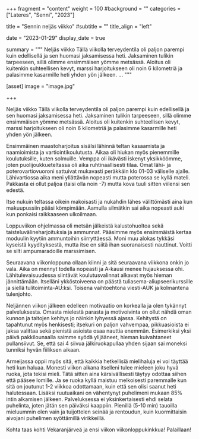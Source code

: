 +++
fragment = "content"
weight = 100
#background = ""
categories = ["Lateres", "Senni", "2023"]

title = "Sennin neljäs viikko"
#subtitle = ""
title_align = "left"

date = "2023-01-29"
display_date = true

summary = """
Neljäs viikko
Tällä viikolla terveydentila oli paljon parempi kuin edellisellä ja sen huomasi jaksamisessa heti. Jaksaminen tulikin tarpeeseen, sillä olimme ensimmäisen yömme metsässä. Aloitus oli kuitenkin suhteellisen kevyt, marssi harjoitukseen oli noin 6 kilometriä ja palasimme kasarmille heti yhden yön jälkeen.
...
"""

[asset]
image = "image.jpg"

+++

Neljäs viikko
Tällä viikolla terveydentila oli paljon parempi kuin edellisellä ja sen huomasi jaksamisessa heti. Jaksaminen tulikin tarpeeseen, sillä olimme ensimmäisen yömme metsässä. Aloitus oli kuitenkin suhteellisen kevyt, marssi harjoitukseen oli noin 6 kilometriä ja palasimme kasarmille heti yhden yön jälkeen.

Ensimmäinen maastoharjoitus sisälsi lähinnä teltan kasaamista ja naamioimista ja vartiointikoulutusta. Aikaa oli hiukan myös pienemmille koulutuksille, kuten solmuille. Vemppa oli ikävästi iskenyt yksikköömme, joten puolijoukkueteltassa oli aika ruhtinaallisesti tilaa. Omat lähi- ja poterovartiovuoroni sattuivat mukavasti peräkkäin klo 01-03 väliselle ajalle. Lähivartiossa aika meni yllättävän nopeasti mutta poterossa se kyllä mateli. Pakkasta ei ollut paljoa (taisi olla noin -7) mutta kova tuuli sitten viilensi sen edestä.

Itse nukuin teltassa oikein makoisasti ja nukahdin lähes välittömästi aina kun makuupussiin pääsi kömpimään. Aamulla silmätkin sai aika nopeasti auki kun ponkaisi raikkaaseen ulkoilmaan.

Loppuviikon ohjelmassa oli metsän jälkeistä kalustohuoltoa sekä taisteluvälineharjoituksia ja ammunnat. Pääsimme myös ensimmäistä kertaa moduulin kyytiin ammuntoihin siirryttäessä. Moni muu alokas tykkäsi kyseistä kyydityksestä, mutta itse en siitä ihan suoranaisesti nauttinut. Voitti se silti ampumaradoille marssimisen.

Seuraavana viikonloppuna ollaan kiinni ja sitä seuraavana viikkona onkin jo vala. Aika on mennyt todella nopeasti ja A-kausi menee hujauksessa ohi. Lähitulevaisuudessa siintävät koulutusvalinnat alkavat myös hieman jännittämään. Itselläni ykköstoiveena on päästä tuliasema-aliupseerikurssille ja siellä tulitoiminta-AU:ksi. Toisena vaihtoehtona viesti-AUK ja kolmantena tulenjohto.

Neljännen viikon jälkeen edelleen motivaatio on korkealla ja olen tykännyt palveluksesta. Omasta mielestä parasta ja motivoivinta on ollut nähdä oman kunnon ja taitojen kehitys jo näinkin lyhyessä ajassa. Kehitystä on tapahtunut myös henkisesti; itsekuri on paljon vahvempaa, pikkuasioista ei jaksa valittaa sekä pienistä asioista osaa nauttia enemmän. Esimerkiksi yksi päivä pakkilounaalla saimme syödä ylijääneet, hieman kuivahtaneet pullansiivut. Se, että sai 4 siivua jälkiruokapullaa yhden sijaan sai moneksi tunniksi hyvän fiiliksen aikaan.

Armeijassa oppii myös sitä, että kaikkia hetkellisiä mielihaluja ei voi täyttää heti kun haluaa. Monesti viikon aikana itselleni tulee mieleen joku hyvä ruoka, jota tekisi mieli. Tätä sitten aina kärsivällisesti täytyy odottaa siihen että pääsee lomille. Ja se ruoka kyllä maistuu melkoisesti paremmalle kun sitä on joutunut 1-2 viikkoa odottamaan, kuin että sen olisi saanut heti halutessaan. Lisäksi ruutuaikani on vähentynyt puhelimeni mukaan 85% intin alkamisen jälkeen. Palveluksessa ei yksinkertaisesti ehdi selata puhelinta, joten jätän sen päiväksi kaappiin. Pienillä (5-10 min) tauoilla mieluummin olen vain ja tuijottelen seinää ja rentoudun, kuin kuormittaisin aivojani puhelimen syöttämillä virikkeillä.

Kohta taas kohti Vekaranjärveä ja ensi viikon viikonloppukinkkua! Palaillaan!
